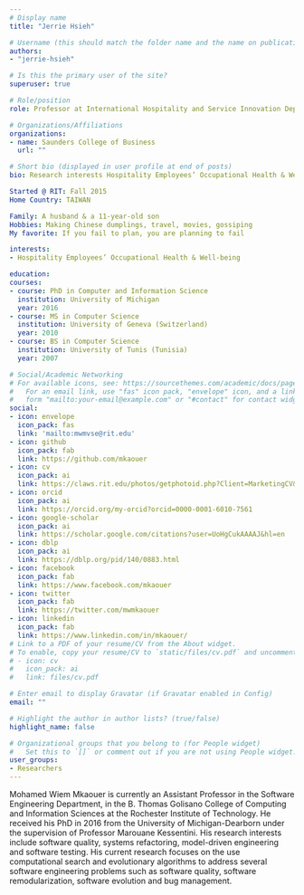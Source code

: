 ```yaml
---
# Display name
title: "Jerrie Hsieh"

# Username (this should match the folder name and the name on publications)
authors:
- "jerrie-hsieh"

# Is this the primary user of the site?
superuser: true

# Role/position
role: Professor at International Hospitality and Service Innovation Department

# Organizations/Affiliations
organizations:
- name: Saunders College of Business
  url: ""

# Short bio (displayed in user profile at end of posts)
bio: Research interests Hospitality Employees’ Occupational Health & Well-being.

Started @ RIT: Fall 2015
Home Country: TAIWAN

Family: A husband & a 11-year-old son
Hobbies: Making Chinese dumplings, travel, movies, gossiping
My favorite: If you fail to plan, you are planning to fail

interests:
- Hospitality Employees’ Occupational Health & Well-being

education:
courses:
- course: PhD in Computer and Information Science
  institution: University of Michigan
  year: 2016
- course: MS in Computer Science
  institution: University of Geneva (Switzerland)
  year: 2010
- course: BS in Computer Science
  institution: University of Tunis (Tunisia)
  year: 2007

# Social/Academic Networking
# For available icons, see: https://sourcethemes.com/academic/docs/page-builder/#icons
#   For an email link, use "fas" icon pack, "envelope" icon, and a link in the
#   form "mailto:your-email@example.com" or "#contact" for contact widget.
social:
- icon: envelope
  icon_pack: fas
  link: 'mailto:mwmvse@rit.edu'
- icon: github
  icon_pack: fab
  link: https://github.com/mkaouer
- icon: cv
  icon_pack: ai
  link: https://claws.rit.edu/photos/getphotoid.php?Client=MarketingCV&UN=mwmvse&HASH=df8ae73f895634f5802b558493bc200338a56d91&T=1642625696
- icon: orcid
  icon_pack: ai
  link: https://orcid.org/my-orcid?orcid=0000-0001-6010-7561
- icon: google-scholar
  icon_pack: ai
  link: https://scholar.google.com/citations?user=UoHgCukAAAAJ&hl=en
- icon: dblp
  icon_pack: ai
  link: https://dblp.org/pid/140/0883.html
- icon: facebook
  icon_pack: fab
  link: https://www.facebook.com/mkaouer
- icon: twitter
  icon_pack: fab
  link: https://twitter.com/mwmkaouer
- icon: linkedin
  icon_pack: fab
  link: https://www.linkedin.com/in/mkaouer/
# Link to a PDF of your resume/CV from the About widget.
# To enable, copy your resume/CV to `static/files/cv.pdf` and uncomment the lines below.
# - icon: cv
#   icon_pack: ai
#   link: files/cv.pdf

# Enter email to display Gravatar (if Gravatar enabled in Config)
email: ""

# Highlight the author in author lists? (true/false)
highlight_name: false

# Organizational groups that you belong to (for People widget)
#   Set this to `[]` or comment out if you are not using People widget.
user_groups:
- Researchers
---
```


Mohamed Wiem Mkaouer is currently an Assistant Professor in the Software Engineering Department, in the B. Thomas Golisano College of Computing and Information Sciences at the Rochester Institute of Technology. He received his PhD in 2016 from the University of Michigan-Dearborn under the supervision of Professor Marouane Kessentini. His research interests include software quality, systems refactoring, model-driven engineering and software testing. His current research focuses on the use computational search and evolutionary algorithms to address several software engineering problems such as software quality, software remodularization, software evolution and bug management.
